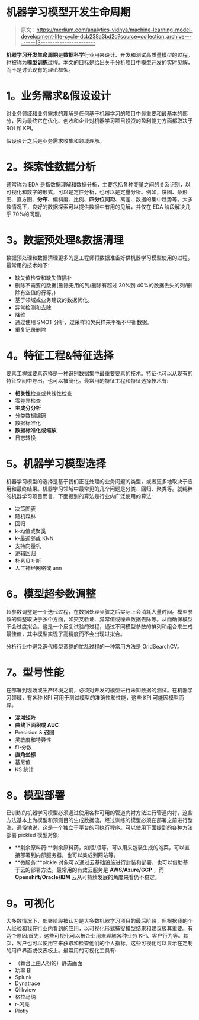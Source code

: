 # 机器学习模型开发生命周期

> 原文：<https://medium.com/analytics-vidhya/machine-learning-model-development-life-cycle-dcb238a3bd2d?source=collection_archive---------13----------------------->

**机器学习开发生命周期**是**数据科学**行业用来设计、开发和测试高质量模型的过程。也被称为**模型训练**过程。本文的目标是给出关于分析项目中模型开发的实时见解，而不是讨论现有的理论框架。

# **1。业务需求&假设设计**

对业务领域和业务需求的理解是任何基于机器学习的项目中最重要和最基本的部分，因为最终它在优化、创收和企业对机器学习项目投资的盈利能力方面都取决于 ROI 和 KPI。

假设设计之后是业务需求收集和领域理解。

# **2。探索性数据分析**

通常称为 EDA 是指数据理解和数据分析，主要包括各种变量之间的关系识别，以可视化和数字的形式。可以是定性分析，也可以是定量分析。例如，饼图、条形图、直方图、**分布**、偏斜度、比例、**四分位间距**、离差、数据的集中趋势等。大多数情况下，良好的数据探索可以提供数据中有用的见解，并仅在 EDA 阶段解决几乎 70%的问题。

# **3。数据预处理&数据清理**

数据预处理和数据清理更多的是工程师将数据准备好供机器学习模型使用的过程。最常用的技术如下:

*   缺失值检查和缺失值插补
*   删除不需要的数据(删除无用的列/删除有超过 30%到 40%的数据丢失的列/删除有空值的行等。)
*   基于领域或业务建议的数据优化。
*   异常检测和去除
*   降维
*   通过使用 SMOT 分析、过采样和欠采样来平衡不平衡数据。
*   重复记录删除

# **4。特征工程&特征选择**

要素工程或要素选择是一种识别数据集中最重要要素的技术。特征也可以从现有的特征空间中导出，也可以被简化。最常用的特征工程和特征选择技术有:

*   **相关性**检查或共线性检查
*   零差异检查
*   **主成分分析**
*   分类数据编码
*   数据标准化
*   **数据标准化或缩放**
*   日志转换

# **5。机器学习模型选择**

机器学习模型的选择是基于我们正在处理的业务问题的类型，或者更多地取决于应用和最终结果。机器学习领域中最常见的几个问题是分类、回归、聚类等。就纯粹的机器学习项目而言，下面提到的算法是行业内广泛使用的算法:

*   决策图表
*   随机森林
*   回归
*   k-均值或聚类
*   k-最近邻或 KNN
*   支持向量机
*   逻辑回归
*   朴素贝叶斯
*   人工神经网络或 ann

# **6。模型超参数调整**

超参数调整是一个迭代过程，在数据处理步骤之后实际上会消耗大量时间。模型参数的调整取决于多个方面，如交叉验证、异常值或噪声数据去除等。从而确保模型不会过度拟合。这是一个反复试验的过程，通过不同模型参数的排列和组合来生成最佳值，其中模型实现了高精度而不会出现过拟合。

分析行业中避免迭代模型调整的忙乱过程的一种常用方法是 GridSearchCV。

# **7。型号性能**

在部署到现场或生产环境之前，必须对开发的模型进行未知数据的测试。在机器学习领域，有各种 KPI 可用于测试模型的准确性和性能，这些 KPI 可能因模型而异。

*   **混淆矩阵**
*   **曲线下面积或 AUC**
*   Precision & **召回**
*   灵敏度和特异性
*   f1-分数
*   **直角坐标**
*   基尼值
*   KS 统计

# **8。模型部署**

已训练的机器学习模型必须通过使用各种可用的管道内衬方法进行管道内衬，这些方法基本上为模型和预测目的生成数据流。经过训练的模型必须在部署之前进行酸洗，通俗地说，这是一个独立于平台的可执行程序。可以使用下面提到的各种方法部署 pickled 模型对象:

*   **剩余原料药:**剩余原料药，如瓶/瓶等。可以用来包装生成的泡菜，可以直接部署到内部服务器，也可以集成到网站等。
*   **微服务:**pickle 对象可以通过云基础设施进行封装和部署，也可以借助基于云的部署方法。最常用的有效云服务是 **AWS/Azure/GCP** ，而 **Openshift/Oracle/IBM** 云从可持续发展的角度来看仍不稳定。

# **9。可视化**

大多数情况下，部署阶段被认为是大多数机器学习项目的最后阶段，但根据我的个人经验和我在行业内看到的应用，以可视化形式捕捉模型结果和建议极其重要。有两个原因:首先，这些可视化可以被企业用来理解各种业务 KPI、客户行为等。其次，客户也可以使用它来获取和检查他们的个人指标。这些可视化可以显示在定制的用户界面或仪表板上。最常用的可视化工具有:

*   （舞台上由人扮的）静态画面
*   功率 BI
*   Splunk
*   Dynatrace
*   Qlikview
*   格拉马纳
*   r-闪亮
*   Plotly